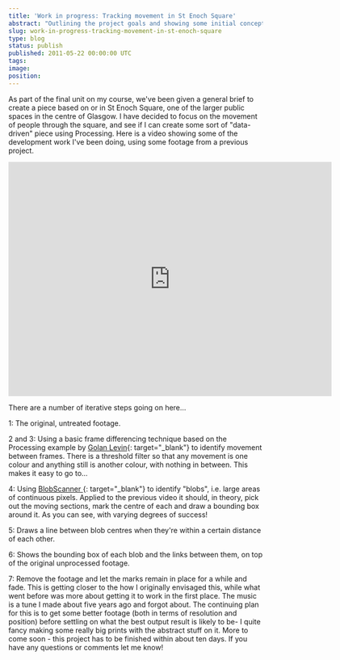 ```yaml
---
title: 'Work in progress: Tracking movement in St Enoch Square'
abstract: "Outlining the project goals and showing some initial concepts for tracking movement in a public space using Processing."
slug: work-in-progress-tracking-movement-in-st-enoch-square
type: blog
status: publish
published: 2011-05-22 00:00:00 UTC
tags: 
image: 
position: 
---
```


As part of the final unit on my course, we\'ve been given a general
brief to create a piece based on or in St Enoch Square, one of the
larger public spaces in the centre of Glasgow. I have decided to focus
on the movement of people through the square, and see if I can create
some sort of \"data-driven\" piece using Processing. Here is a video
showing some of the development work I\'ve been doing, using some
footage from a previous project.

<iframe src="https://player.vimeo.com/video/23937318" width="640" height="464" frameborder="0" webkitallowfullscreen="" mozallowfullscreen="" allowfullscreen=""></iframe>

There are a number of iterative steps going on here...

1: The original, untreated footage.

2 and 3: Using a basic frame differencing technique based on the
Processing example by [Golan Levin][1]{: target="_blank"} to identify
movement between frames. There is a threshold filter so that any
movement is one colour and anything still is another colour, with
nothing in between. This makes it easy to go to...

4: Using [BlobScanner ][2]{: target="_blank"} to identify \"blobs\",
i.e. large areas of continuous pixels. Applied to the previous video it
should, in theory, pick out the moving sections, mark the centre of each
and draw a bounding box around it. As you can see, with varying degrees
of success!

5: Draws a line between blob centres when they\'re within a certain
distance of each other.

6: Shows the bounding box of each blob and the links between them, on
top of the original unprocessed footage.

7: Remove the footage and let the marks remain in place for a while and
fade. This is getting closer to the how I originally envisaged this,
while what went before was more about getting it to work in the first
place. The music is a tune I made about five years ago and forgot about.
The continuing plan for this is to get some better footage (both in
terms of resolution and position) before settling on what the best
output result is likely to be- I quite fancy making some really big
prints with the abstract stuff on it. More to come soon - this project
has to be finished within about ten days. If you have any questions or
comments let me know!



[1]: http://www.flong.com/
[2]: http://sites.google.com/site/blobscanner/

